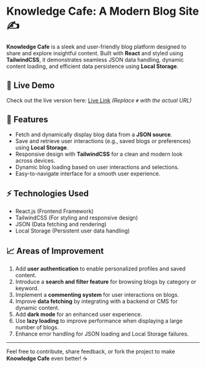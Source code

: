 # Knowledge Cafe: A Modern Blog Site ✍️  

**Knowledge Cafe** is a sleek and user-friendly blog platform designed to share and explore insightful content. Built with **React** and styled using **TailwindCSS**, it demonstrates seamless JSON data handling, dynamic content loading, and efficient data persistence using **Local Storage**.

## 🔗 Live Demo  
Check out the live version here: [Live Link](#) *(Replace `#` with the actual URL)*  

## 🚀 Features  
- Fetch and dynamically display blog data from a **JSON source**.  
- Save and retrieve user interactions (e.g., saved blogs or preferences) using **Local Storage**.  
- Responsive design with **TailwindCSS** for a clean and modern look across devices.  
- Dynamic blog loading based on user interactions and selections.  
- Easy-to-navigate interface for a smooth user experience.  

## ⚡ Technologies Used  
- React.js (Frontend Framework)  
- TailwindCSS (For styling and responsive design)  
- JSON (Data fetching and rendering)  
- Local Storage (Persistent user data handling)

## 📈 Areas of Improvement  
1. Add **user authentication** to enable personalized profiles and saved content.  
2. Introduce a **search and filter feature** for browsing blogs by category or keyword.  
3. Implement a **commenting system** for user interactions on blogs.  
4. Improve **data fetching** by integrating with a backend or CMS for dynamic content.  
5. Add **dark mode** for an enhanced user experience.  
6. Use **lazy loading** to improve performance when displaying a large number of blogs.  
7. Enhance error handling for JSON loading and Local Storage failures.

---

Feel free to contribute, share feedback, or fork the project to make **Knowledge Cafe** even better! ☕
